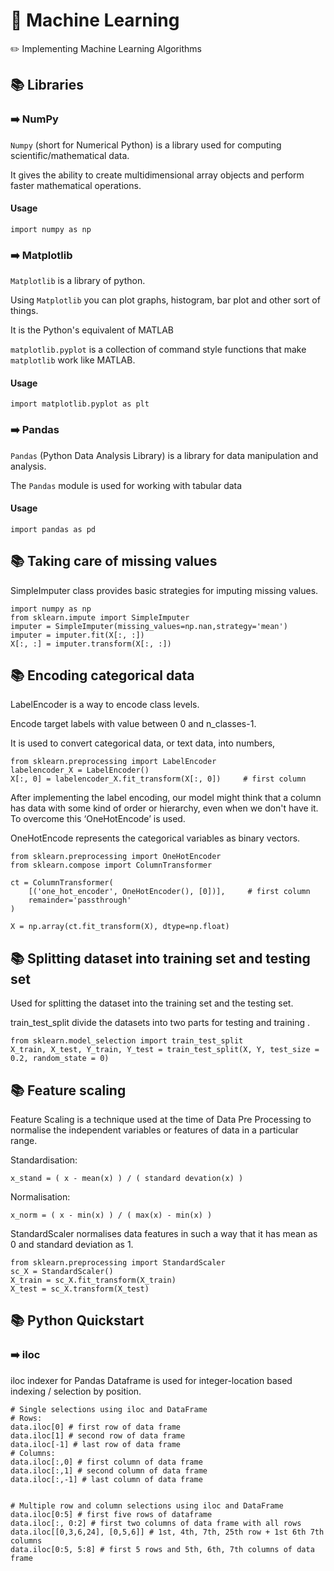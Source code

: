 # :rocket: Machine Learning

:pencil2: Implementing Machine Learning Algorithms


## :books: Libraries

### :arrow_right: NumPy

`Numpy` (short for Numerical Python) is a library used for computing scientific/mathematical data.

It gives the ability to create multidimensional array objects and perform faster mathematical operations.

#### Usage
`import numpy as np`

### :arrow_right: Matplotlib

`Matplotlib` is a library of python.

Using `Matplotlib` you can plot graphs, histogram, bar plot and other sort of things.

It is the Python's equivalent of MATLAB

`matplotlib.pyplot` is a collection of command style functions that make `matplotlib` work like MATLAB.

#### Usage
`import matplotlib.pyplot as plt`

### :arrow_right: Pandas

`Pandas` (Python Data Analysis Library) is a library for data manipulation and analysis.

The `Pandas` module is used for working with tabular data

#### Usage
`import pandas as pd`

## :books: Taking care of missing values

SimpleImputer class provides basic strategies for imputing missing values.


```
import numpy as np
from sklearn.impute import SimpleImputer 
imputer = SimpleImputer(missing_values=np.nan,strategy='mean')
imputer = imputer.fit(X[:, :])
X[:, :] = imputer.transform(X[:, :])
```

## :books: Encoding categorical data

LabelEncoder is a way to encode class levels.

Encode target labels with value between 0 and n_classes-1.

It is used to convert categorical data, or text data, into numbers,

```
from sklearn.preprocessing import LabelEncoder
labelencoder_X = LabelEncoder()
X[:, 0] = labelencoder_X.fit_transform(X[:, 0])     # first column
```

After implementing the label encoding, our model might think that a column has data with some kind of order or hierarchy, even when we don't have it. To overcome this ‘OneHotEncode’ is used.

OneHotEncode represents the categorical variables as binary vectors.

```
from sklearn.preprocessing import OneHotEncoder
from sklearn.compose import ColumnTransformer

ct = ColumnTransformer(
    [('one_hot_encoder', OneHotEncoder(), [0])],     # first column
    remainder='passthrough'                     
)

X = np.array(ct.fit_transform(X), dtype=np.float)
```


## :books: Splitting dataset into training set and testing set

Used for splitting the dataset into the training set and the testing set.

 train_test_split divide the datasets into two parts for testing and training .

```
from sklearn.model_selection import train_test_split
X_train, X_test, Y_train, Y_test = train_test_split(X, Y, test_size = 0.2, random_state = 0)
```


## :books: Feature scaling

Feature Scaling is a technique used at the time of Data Pre Processing to normalise the independent variables or features of data in a particular range.

Standardisation:

```
x_stand = ( x - mean(x) ) / ( standard devation(x) )
```

Normalisation:

```
x_norm = ( x - min(x) ) / ( max(x) - min(x) )
```

StandardScaler normalises data features in such a way that it has mean as 0 and standard deviation as 1.

```
from sklearn.preprocessing import StandardScaler
sc_X = StandardScaler()
X_train = sc_X.fit_transform(X_train)
X_test = sc_X.transform(X_test)
```





## :books: Python Quickstart

### :arrow_right: iloc

iloc indexer for Pandas Dataframe is used for integer-location based indexing / selection by position.


```
# Single selections using iloc and DataFrame
# Rows:
data.iloc[0] # first row of data frame
data.iloc[1] # second row of data frame
data.iloc[-1] # last row of data frame
# Columns:
data.iloc[:,0] # first column of data frame
data.iloc[:,1] # second column of data frame
data.iloc[:,-1] # last column of data frame
```
```

# Multiple row and column selections using iloc and DataFrame
data.iloc[0:5] # first five rows of dataframe
data.iloc[:, 0:2] # first two columns of data frame with all rows
data.iloc[[0,3,6,24], [0,5,6]] # 1st, 4th, 7th, 25th row + 1st 6th 7th columns
data.iloc[0:5, 5:8] # first 5 rows and 5th, 6th, 7th columns of data frame
```



